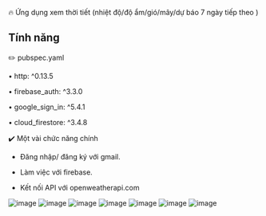 :fire:  Ứng dụng xem thời tiết (nhiệt độ/độ ẩm/gió/mây/dự báo 7 ngày tiếp theo )



## Tính năng

:pencil2:	pubspec.yaml

•	http: ^0.13.5

•	firebase_auth: ^3.3.0

•	google_sign_in: ^5.4.1

•	cloud_firestore: ^3.4.8

:heavy_check_mark: Một vài chức năng chính

-	Đăng nhập/ đăng ký với gmail.

-	Làm việc với firebase.

-	Kết nối API với openweatherapi.com


![image](https://user-images.githubusercontent.com/46096171/198328537-4f35c357-318c-4962-990e-0511076b813d.jpg)
![image](https://user-images.githubusercontent.com/46096171/198328551-644e80c2-9aec-4db5-b7a2-abfba880e8c0.jpg)
![image](https://user-images.githubusercontent.com/46096171/198328556-d3ad0549-6428-45a3-8527-b19dcae09f27.jpg)
![image](https://user-images.githubusercontent.com/46096171/198328566-90e4a5a0-282a-4fcc-a661-13337f4cec8f.jpg)
![image](https://user-images.githubusercontent.com/46096171/198328573-ff028357-110f-436c-9e4a-6b0cade57056.jpg)
![image](https://user-images.githubusercontent.com/46096171/198328578-e45748a8-5537-4935-8444-f74ad9db1c59.jpg)
![image](https://user-images.githubusercontent.com/46096171/198328582-9bc52dd2-3424-4eb7-bb97-256d0d292406.jpg)

